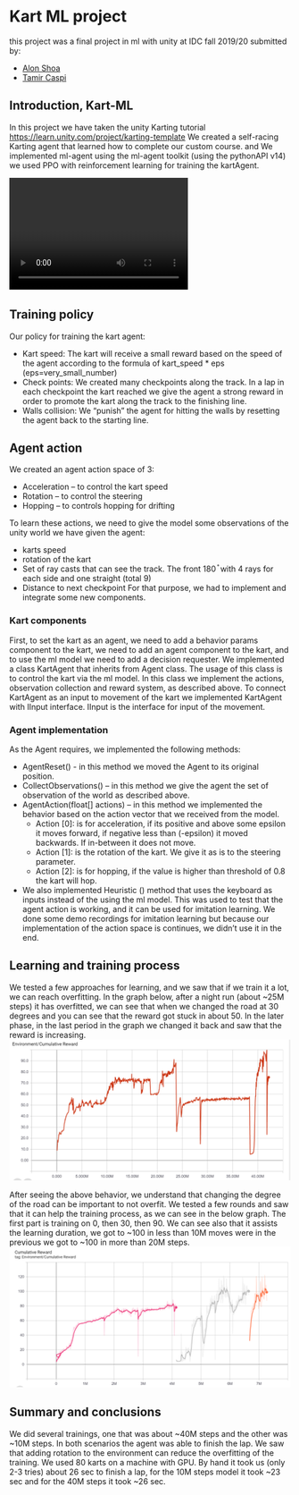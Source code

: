 # Kart ML project
this project was a final project in ml with unity at IDC fall 2019/20
submitted by:
* [Alon Shoa](https://github.com/alonshoa)
* [Tamir Caspi](https://github.com/tamirc3)
## Introduction, Kart-ML
In this project we have taken the unity Karting tutorial
 https://learn.unity.com/project/karting-template
We created a self-racing Karting agent that learned how to complete our custom course. and We implemented ml-agent using the ml-agent toolkit (using the pythonAPI v14) we used  PPO with reinforcement learning for training the kartAgent. 

<video src="/Karting/images/video.mp4" width="320" height="200" controls preload></video>

## Training policy
Our policy for training the kart agent: 
 * Kart speed:
The kart will receive a small reward based on the speed of the agent according to the formula of kart_speed * eps (eps=very_small_number)
 * Check points: 
We created many checkpoints along the track. In a lap in each checkpoint the kart reached we give the agent a strong reward in order to promote the kart along the track to the finishing line. 
 * Walls collision:
We “punish” the agent for hitting the walls by resetting the agent back to the starting line.

## Agent action
We created an agent action space of 3:

 * Acceleration – to control the kart speed
 * Rotation – to control the steering
 * Hopping – to controls hopping for drifting

To learn these actions, we need to give the model some observations of the unity world
we have given the agent:
 * karts speed
 * rotation of the kart
 * Set of ray casts that can see the track. The front 180 ֯ with 4 rays for each side and one straight (total 9)
 * Distance to next checkpoint
For that purpose, we had to implement and integrate some new components.
### Kart components
First, to set the kart as an agent, we need to add a behavior params component to the kart, we need to add an agent component to the kart, and to use the ml model we need to add a decision requester.
We implemented a class KartAgent that inherits from Agent class. The usage of this class is to control the kart via the ml model. 
In this class we implement the actions, observation collection and reward system, as described above. To connect KartAgent as an input to movement of the kart we implemented KartAgent with IInput interface. IInput is the interface for input of the movement. 

### Agent implementation
As the Agent requires, we implemented the following methods:
 * AgentReset() - in this method we moved the Agent to its original position.
 * CollectObservations() – in this method we give the agent the set of observation of the world as described above. 
 * AgentAction(float[] actions) – in this method we implemented the behavior based on the action vector that we received from the model. 
    * Action [0]: is for acceleration, if its positive and above some epsilon it moves forward, if negative less than (-epsilon) it moved backwards. If in-between it does not move.
    * Action [1]: is the rotation of the kart. We give it as is to the steering parameter.
    * Action [2]: is for hopping, if the value is higher than threshold of 0.8 the kart will hop.
 * We also implemented Heuristic () method that uses the keyboard as inputs instead of the using the ml model. This was used to test that the agent action is working, and it can be used for imitation learning. We done some demo recordings for imitation learning but because our implementation of the action space is continues, we didn’t use it in the end. 

## Learning and training process
We tested a few approaches for learning, and we saw that if we train it a lot, we can reach overfitting. In the graph below, after a night run (about ~25M steps) it has overfitted, we can see that when we changed the road at 30 degrees and you can see that the reward got stuck in about 50. In the later phase, in the last period in the graph we changed it back and saw that the reward is increasing. 
![Figure1: over fitting learning curve](./images/5.png) 
 

After seeing the above behavior, we understand that changing the degree of the road can be important to not overfit. We tested a few rounds and saw that it can help the training process, as we can see in the below graph.
The first part is training on 0, then 30, then 90. We can see also that it assists the learning duration, we got to ~100 in less than 10M moves were in the previous we got to ~100 in more than 20M steps.
![Figure2: learning curve, with different roads](./images/4.PNG)
 
## Summary and conclusions
We did several trainings, one that was about ~40M steps and the other was ~10M steps. In both scenarios the agent was able to finish the lap. We saw that adding rotation to the environment can reduce the overfitting of the training. We used 80 karts on a machine with GPU. 
By hand it took us (only 2-3 tries) about 26 sec to finish a lap, for the 10M steps model it took ~23 sec and for the 40M steps it took ~26 sec.

